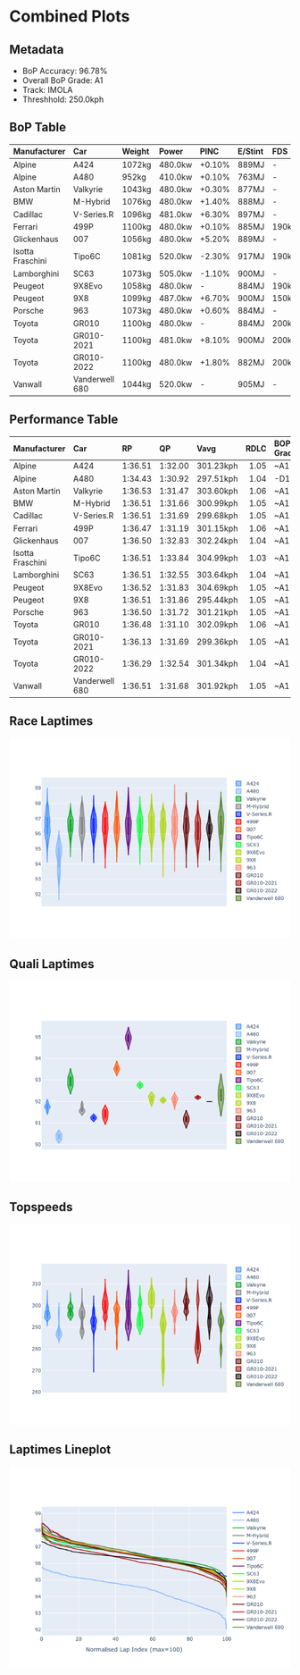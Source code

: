 # Combined Plots

## Metadata

- BoP Accuracy: 96.78%
- Overall BoP Grade: A1
- Track: IMOLA
- Threshhold: 250.0kph

## BoP Table
| Manufacturer     | Car            | Weight   | Power   | PINC   | E/Stint   | FDS    | RDP    | QDP    | TDP    |
|:-----------------|:---------------|:---------|:--------|:-------|:----------|:-------|:-------|:-------|:-------|
| Alpine           | A424           | 1072kg   | 480.0kw | +0.10% | 889MJ     | -      | 52.35% | 61.85% | 27.84% |
| Alpine           | A480           | 952kg    | 410.0kw | +0.10% | 763MJ     | -      | 54.51% | 76.19% | 54.04% |
| Aston Martin     | Valkyrie       | 1043kg   | 480.0kw | +0.30% | 877MJ     | -      | 53.59% | 53.33% | 21.51% |
| BMW              | M-Hybrid       | 1076kg   | 480.0kw | +1.40% | 888MJ     | -      | 53.26% | 57.23% | 34.54% |
| Cadillac         | V-Series.R     | 1096kg   | 481.0kw | +6.30% | 897MJ     | -      | 47.80% | 56.73% | 19.63% |
| Ferrari          | 499P           | 1100kg   | 480.0kw | +0.10% | 885MJ     | 190kph | 53.02% | 42.32% | 9.88%  |
| Glickenhaus      | 007            | 1056kg   | 480.0kw | +5.20% | 889MJ     | -      | 46.49% | 46.07% | 47.78% |
| Isotta Fraschini | Tipo6C         | 1081kg   | 520.0kw | -2.30% | 917MJ     | 190kph | 43.95% | 47.22% | 31.53% |
| Lamborghini      | SC63           | 1073kg   | 505.0kw | -1.10% | 900MJ     | -      | 46.33% | 59.50% | 29.33% |
| Peugeot          | 9X8Evo         | 1058kg   | 480.0kw | -      | 884MJ     | 190kph | 48.47% | 51.26% | 16.02% |
| Peugeot          | 9X8            | 1099kg   | 487.0kw | +6.70% | 900MJ     | 150kph | 54.07% | 57.08% | 10.80% |
| Porsche          | 963            | 1073kg   | 480.0kw | +0.60% | 884MJ     | -      | 50.87% | 45.25% | 30.77% |
| Toyota           | GR010          | 1100kg   | 480.0kw | -      | 884MJ     | 200kph | 52.43% | 57.12% | 12.82% |
| Toyota           | GR010-2021     | 1100kg   | 481.0kw | +8.10% | 900MJ     | 200kph | 54.09% | 52.67% | 26.37% |
| Toyota           | GR010-2022     | 1100kg   | 480.0kw | +1.80% | 882MJ     | 200kph | 53.48% | 69.44% | 7.86%  |
| Vanwall          | Vanderwell 680 | 1044kg   | 520.0kw | -      | 905MJ     | -      | 53.41% | 56.28% | 29.85% |

## Performance Table
| Manufacturer     | Car            | RP      | QP      | Vavg      |   RDLC | BOP-Grade   | Match   |
|:-----------------|:---------------|:--------|:--------|:----------|-------:|:------------|:--------|
| Alpine           | A424           | 1:36.51 | 1:32.00 | 301.23kph |   1.05 | ~A1         | 98.98%  |
| Alpine           | A480           | 1:34.43 | 1:30.92 | 297.51kph |   1.04 | -D1         | 66.07%  |
| Aston Martin     | Valkyrie       | 1:36.53 | 1:31.47 | 303.60kph |   1.06 | ~A1         | 100.00% |
| BMW              | M-Hybrid       | 1:36.51 | 1:31.66 | 300.99kph |   1.05 | ~A1         | 98.87%  |
| Cadillac         | V-Series.R     | 1:36.51 | 1:31.69 | 299.68kph |   1.05 | ~A1         | 99.62%  |
| Ferrari          | 499P           | 1:36.47 | 1:31.19 | 301.15kph |   1.06 | ~A1         | 99.87%  |
| Glickenhaus      | 007            | 1:36.50 | 1:32.83 | 302.24kph |   1.04 | ~A1         | 95.05%  |
| Isotta Fraschini | Tipo6C         | 1:36.51 | 1:33.84 | 304.99kph |   1.03 | ~A1         | 95.52%  |
| Lamborghini      | SC63           | 1:36.51 | 1:32.55 | 303.64kph |   1.04 | ~A1         | 99.64%  |
| Peugeot          | 9X8Evo         | 1:36.52 | 1:31.83 | 304.69kph |   1.05 | ~A1         | 98.62%  |
| Peugeot          | 9X8            | 1:36.51 | 1:31.86 | 295.44kph |   1.05 | ~A1         | 99.94%  |
| Porsche          | 963            | 1:36.50 | 1:31.72 | 301.21kph |   1.05 | ~A1         | 99.83%  |
| Toyota           | GR010          | 1:36.48 | 1:31.10 | 302.09kph |   1.06 | ~A1         | 99.71%  |
| Toyota           | GR010-2021     | 1:36.13 | 1:31.69 | 299.36kph |   1.05 | ~A1         | 100.00% |
| Toyota           | GR010-2022     | 1:36.29 | 1:32.54 | 301.34kph |   1.04 | ~A1         | 100.00% |
| Vanwall          | Vanderwell 680 | 1:36.51 | 1:31.68 | 301.92kph |   1.05 | ~A1         | 96.73%  |

## Race Laptimes
![Race Laptimes](images/race_violin.png)

## Quali Laptimes
![Quali Laptimes](images/quali_violin.png)

## Topspeeds
![Topspeeds](images/topspeed_violin.png)

## Laptimes Lineplot
![Laptimes Lineplot](images/laptime_line.png)

